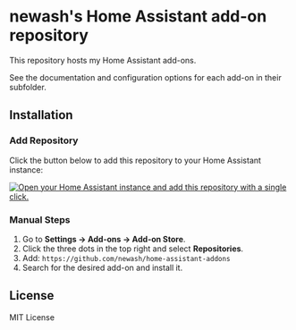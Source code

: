 # newash's Home Assistant add-on repository

This repository hosts my Home Assistant add-ons. 

See the documentation and configuration options for each add-on in their subfolder.

## Installation

### Add Repository

Click the button below to add this repository to your Home Assistant instance:

[![Open your Home Assistant instance and add this repository with a single click.](https://my.home-assistant.io/badges/supervisor_add_addon_repository.svg)](https://my.home-assistant.io/redirect/supervisor_add_addon_repository/?repository_url=https%3A%2F%2Fgithub.com%2Fnewash%2Fhome-assistant-addons)

### Manual Steps

1. Go to **Settings → Add-ons → Add-on Store**.
2. Click the three dots in the top right and select **Repositories**.
3. Add: `https://github.com/newash/home-assistant-addons`
4. Search for the desired add-on and install it.

## License

MIT License

